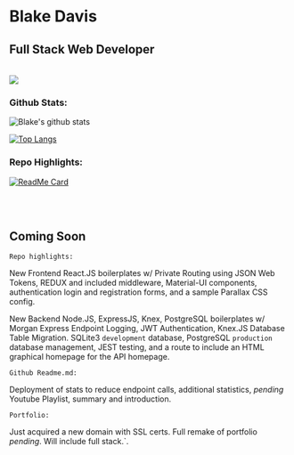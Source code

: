 # Blake Davis


<!--
```javascript
function alertMarkdown(){
alert(‘Hello Markdown’);
}
```
-->

<!--
Personal deployed link:
https://readme-stats-lemon.vercel.app/
-->
<!--
<div height="50">
<p align="center">
  <img width="100%" height="auto" src="https://images.pexels.com/photos/1434580/pexels-photo-1434580.jpeg?auto=compress&cs=tinysrgb&dpr=2&h=650&w=940">
</p>
  </div>
-->
## Full Stack Web Developer

<br/>

<!-- Larger picture
<img src="https://images.pexels.com/photos/1434580/pexels-photo-1434580.jpeg?auto=compress&cs=tinysrgb&dpr=2&h=600&w=280"/>
-->

<img src="https://images.pexels.com/photos/1434580/pexels-photo-1434580.jpeg?auto=compress&cs=tinysrgb&dpr=2&h=600&w=247"/>
<br/>


<!--
<img src="https://images.pexels.com/photos/409701/pexels-photo-409701.jpeg?auto=compress&cs=tinysrgb&dpr=2&h=600&w=247"/>
-->


<!--
**davisblakep/davisblakep** is a ✨ _special_ ✨ repository because its `README.md` (this file) appears on your GitHub profile.

Here are some ideas to get you started:

- 🔭 I’m currently working on this readme.
- 🌱 I’m currently learning computer science.
- 👯 I’m looking to collaborate on 
- 🤔 I’m looking for help with ...
- 💬 Ask me about ...
- 📫 How to reach me: ...
- 😄 Pronouns: ...
- ⚡ Fun fact: ...
-->

<!--
Attempting my own deployed link
![Blakes's github stats](https://vercel.com/davisblakep/readme-stats/mpbdiwl8n/api?username=davisblakep&count_private=true&show_icons=true&include_all_commits&theme=cobalt)
-->





### Github Stats:

![Blake's github stats](https://github-readme-stats.vercel.app/api?username=davisblakep&count_private=true&show_icons=true&include_all_commits&theme=cobalt)



[![Top Langs](https://github-readme-stats.vercel.app/api/top-langs/?username=davisblakep&theme=cobalt&layout=compact)](https://github.com/anuraghazra/github-readme-stats)



### Repo Highlights:

[![ReadMe Card](https://github-readme-stats.vercel.app/api/pin/?username=davisblakep&theme=cobalt&repo=backend-auth-practice)](https://github.com/davisblakep/backend-auth-practice)

<br/>
<br/>

## Coming Soon
`Repo highlights:`

New Frontend React.JS boilerplates w/ Private Routing using JSON Web Tokens, REDUX and included middleware, Material-UI components, authentication login and registration forms, and a sample Parallax CSS config.

New Backend Node.JS, ExpressJS, Knex, PostgreSQL boilerplates w/ Morgan Express Endpoint Logging, JWT Authentication, Knex.JS Database Table Migration. SQLite3   `development` database, PostgreSQL `production` database management, JEST testing, and a route to include an HTML graphical homepage for the API homepage.

`Github Readme.md:`

Deployment of stats to reduce endpoint calls, additional statistics, *pending* Youtube Playlist, summary and introduction.


`Portfolio:`

Just acquired a new domain with SSL certs. Full remake of portfolio *pending*. Will include full stack.`.
